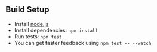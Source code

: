
## Build Setup

* Install [node.js](https://nodejs.org/es/)
* Install dependencies: `npm install`
* Run tests: `npm test` 
* You can get faster feedback using `npm test -- --watch`